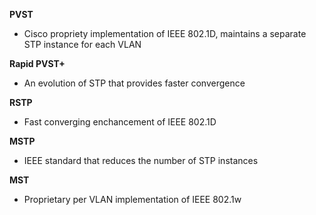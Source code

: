 **PVST**
- Cisco propriety implementation of IEEE 802.1D, maintains a separate STP instance for each VLAN

**Rapid PVST+**
- An evolution of STP that provides faster convergence

**RSTP**
- Fast converging enchancement of IEEE 802.1D

**MSTP**
- IEEE standard that reduces the number of STP instances

**MST**
- Proprietary per VLAN implementation of IEEE 802.1w